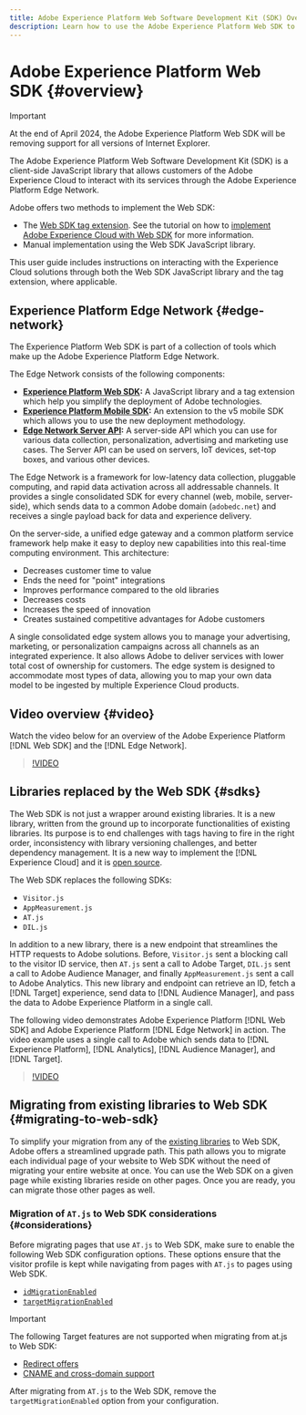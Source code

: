 ```yaml
---
title: Adobe Experience Platform Web Software Development Kit (SDK) Overview
description: Learn how to use the Adobe Experience Platform Web SDK to integrate Platform capabilities into your website.
---
```


# Adobe Experience Platform Web SDK {#overview}

>[!IMPORTANT]
>
>At the end of April 2024, the Adobe Experience Platform Web SDK will be removing support for all versions of Internet Explorer.

The Adobe Experience Platform Web Software Development Kit (SDK) is a client-side JavaScript library that allows customers of the Adobe Experience Cloud to interact with its services through the Adobe Experience Platform Edge Network.

Adobe offers two methods to implement the Web SDK:

* The [Web SDK tag extension](../tags/extensions/client/web-sdk/web-sdk-extension-configuration.md). See the tutorial on how to [implement Adobe Experience Cloud with Web SDK](https://experienceleague.adobe.com/docs/platform-learn/implement-web-sdk/overview.html) for more information.
* Manual implementation using the Web SDK JavaScript library.

This user guide includes instructions on interacting with the Experience Cloud solutions through both the Web SDK JavaScript library and the tag extension, where applicable.

## Experience Platform Edge Network {#edge-network}

The Experience Platform Web SDK is part of a collection of tools which make up the Adobe Experience Platform Edge Network.

The Edge Network consists of the following components:

* **[Experience Platform Web SDK](#overview):** A JavaScript library and a tag extension which help you simplify the deployment of Adobe technologies.
* **[Experience Platform Mobile SDK](https://developer.adobe.com/client-sdks/home/):** An extension to the v5 mobile SDK which allows you to use the new deployment methodology.
* **[Edge Network Server API](../server-api/overview.md):** A server-side API which you can use for various data collection, personalization, advertising and marketing use cases. The Server API can be used on servers, IoT devices, set-top boxes, and various other devices.

The Edge Network is a framework for low-latency data collection, pluggable computing, and rapid data activation across all addressable channels. It provides a single consolidated SDK for every channel (web, mobile, server-side), which sends data to a common Adobe domain (`adobedc.net`) and receives a single payload back for data and experience delivery.

On the server-side, a unified edge gateway and a common platform service framework help make it easy to deploy new capabilities into this real-time computing environment. This architecture:

* Decreases customer time to value
* Ends the need for "point" integrations
* Improves performance compared to the old libraries
* Decreases costs
* Increases the speed of innovation
* Creates sustained competitive advantages for Adobe customers

A single consolidated edge system allows you to manage your advertising, marketing, or personalization campaigns across all channels as an integrated experience. It also allows Adobe to deliver services with lower total cost of ownership for customers. The edge system is designed to accommodate most types of data, allowing you to map your own data model to be ingested by multiple Experience Cloud products.

## Video overview {#video}

Watch the video below for an overview of the Adobe Experience Platform [!DNL Web SDK] and the [!DNL Edge Network].

>[!VIDEO](https://video.tv.adobe.com/v/34141?quality=12&learn=on)

## Libraries replaced by the Web SDK {#sdks}

The Web SDK is not just a wrapper around existing libraries. It is a new library, written from the ground up to incorporate functionalities of existing libraries. Its purpose is to end challenges with tags having to fire in the right order, inconsistency with library versioning challenges, and better dependency management. It is a new way to implement the [!DNL Experience Cloud] and it is [open source](https://github.com/adobe/alloy).

The Web SDK replaces the following SDKs:

* `Visitor.js`
* `AppMeasurement.js`
* `AT.js`
* `DIL.js`

In addition to a new library, there is a new endpoint that streamlines the HTTP requests to Adobe solutions. Before, `Visitor.js` sent a blocking call to the visitor ID service, then `AT.js` sent a call to Adobe Target, `DIL.js` sent a call to Adobe Audience Manager, and finally `AppMeasurement.js` sent a call to Adobe Analytics. This new library and endpoint can retrieve an ID, fetch a [!DNL Target] experience, send data to [!DNL Audience Manager], and pass the data to Adobe Experience Platform in a single call.

The following video demonstrates Adobe Experience Platform [!DNL Web SDK] and Adobe Experience Platform [!DNL Edge Network] in action. The video example uses a single call to Adobe which sends data to [!DNL Experience Platform], [!DNL Analytics], [!DNL Audience Manager], and [!DNL Target].

>[!VIDEO](https://video.tv.adobe.com/v/34148)

## Migrating from existing libraries to Web SDK {#migrating-to-web-sdk}

To simplify your migration from any of the [existing libraries](#sdks) to Web SDK, Adobe offers a streamlined upgrade path. This path allows you to migrate each individual page of your website to Web SDK without the need of migrating your entire website at once. You can use the Web SDK on a given page while existing libraries reside on other pages. Once you are ready, you can migrate those other pages as well.

### Migration of `AT.js` to Web SDK considerations {#considerations}

Before migrating pages that use `AT.js` to Web SDK, make sure to enable the following Web SDK configuration options. These options ensure that the visitor profile is kept while navigating from pages with `AT.js` to pages using Web SDK.

* [`idMigrationEnabled`](/help/web-sdk/commands/configure/idmigrationenabled.md)
* [`targetMigrationEnabled`](/help/web-sdk/commands/configure/targetmigrationenabled.md)


>[!IMPORTANT]
>
>The following Target features are not supported when migrating from at.js to Web SDK:
>
>* [Redirect offers](https://experienceleague.adobe.com/docs/target/using/experiences/offers/offer-redirect.html)
>* [CNAME and cross-domain support](https://experienceleague.adobe.com/docs/target-dev/developer/client-side/at-js-implementation/atjs-cookies.html)

After migrating from `AT.js` to the Web SDK, remove the `targetMigrationEnabled` option from your configuration.

